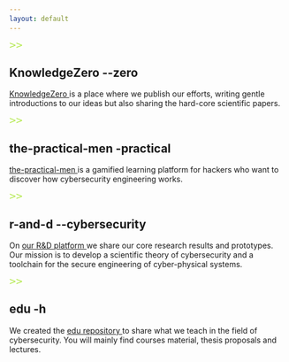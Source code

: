 ```yaml
---
layout: default
---
```


<div class="container">

  <div class="row t-margin">
    <div class="col-2 col-sm-1 h-selector">
      <img src="images/bullet.png">
    </div>
    <div class="col-10 col-sm-11">
      <h2 class="m-research-title">
        KnowledgeZero --zero
      </h2>
    </div>
  </div>
  <div class="row res-sec">
    <div class="col-12">
      <p class="desc-margin m-research-text">
        <a href="https://www.knowledgezero.com/" target="blank">
          KnowledgeZero
        </a>
        is a place where we publish our efforts, writing gentle introductions to our ideas but also sharing the hard-core scientific papers. <br>
      </p>
    </div>
  </div>
  
  <div class="row t-margin">
    <div class="col-2 col-sm-1 h-selector">
      <img src="images/bullet.png">
    </div>
    <div class="col-10 col-sm-11">
      <h2 class="m-research-title">
        the-practical-men -practical
      </h2>
    </div>
  </div>
  <div class="row res-sec">
    <div class="col-12">
      <p class="desc-margin m-research-text">
        <a href="https://github.com/testtpm/the-practical-men-beta-v0.4" target="blank">
          the-practical-men
        </a>
        is a gamified learning platform for hackers who want to discover how cybersecurity engineering works. <br>
      </p>      
    </div>
  </div>

  <div class="row t-margin">
    <div class="col-2 col-sm-1 h-selector">
      <img src="images/bullet.png">
    </div>
    <div class="col-10 col-sm-11">
      <h2 class="m-research-title">
        r-and-d --cybersecurity
      </h2>
    </div>
  </div>
  <div class="row res-sec">
    <div class="col-12">
      <p class="desc-margin m-research-text">
	      On
        <a href="https://github.com/v-research/cybersecurity" target="blank">
          our R&D platform
        </a>
        we share our core research results and prototypes. Our mission is to develop a scientific theory of cybersecurity and a toolchain for the secure engineering of cyber-physical systems. <br>
      </p>
    </div>
  </div>

  <div class="row t-margin">
    <div class="col-2 col-sm-1 h-selector">
      <img src="images/bullet.png">
    </div>
    <div class="col-10 col-sm-11">
      <h2 class="m-research-title">
        edu -h
      </h2>
    </div>
  </div>
  <div class="row res-sec">
    <div class="col-12">
      <p class="desc-margin m-research-text">
	      We created the
        <a href="https://edu.v-research.it" target="blank">
          edu repository
        </a>
        to share what we teach in the field of cybersecurity. You will mainly find courses material, thesis proposals and lectures. <br>
      </p>
    </div>
  </div>

</div>
